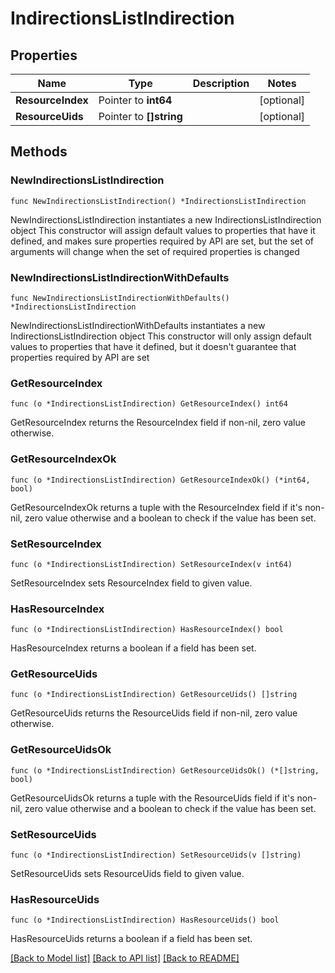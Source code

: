 # IndirectionsListIndirection

## Properties

Name | Type | Description | Notes
------------ | ------------- | ------------- | -------------
**ResourceIndex** | Pointer to **int64** |  | [optional] 
**ResourceUids** | Pointer to **[]string** |  | [optional] 

## Methods

### NewIndirectionsListIndirection

`func NewIndirectionsListIndirection() *IndirectionsListIndirection`

NewIndirectionsListIndirection instantiates a new IndirectionsListIndirection object
This constructor will assign default values to properties that have it defined,
and makes sure properties required by API are set, but the set of arguments
will change when the set of required properties is changed

### NewIndirectionsListIndirectionWithDefaults

`func NewIndirectionsListIndirectionWithDefaults() *IndirectionsListIndirection`

NewIndirectionsListIndirectionWithDefaults instantiates a new IndirectionsListIndirection object
This constructor will only assign default values to properties that have it defined,
but it doesn't guarantee that properties required by API are set

### GetResourceIndex

`func (o *IndirectionsListIndirection) GetResourceIndex() int64`

GetResourceIndex returns the ResourceIndex field if non-nil, zero value otherwise.

### GetResourceIndexOk

`func (o *IndirectionsListIndirection) GetResourceIndexOk() (*int64, bool)`

GetResourceIndexOk returns a tuple with the ResourceIndex field if it's non-nil, zero value otherwise
and a boolean to check if the value has been set.

### SetResourceIndex

`func (o *IndirectionsListIndirection) SetResourceIndex(v int64)`

SetResourceIndex sets ResourceIndex field to given value.

### HasResourceIndex

`func (o *IndirectionsListIndirection) HasResourceIndex() bool`

HasResourceIndex returns a boolean if a field has been set.

### GetResourceUids

`func (o *IndirectionsListIndirection) GetResourceUids() []string`

GetResourceUids returns the ResourceUids field if non-nil, zero value otherwise.

### GetResourceUidsOk

`func (o *IndirectionsListIndirection) GetResourceUidsOk() (*[]string, bool)`

GetResourceUidsOk returns a tuple with the ResourceUids field if it's non-nil, zero value otherwise
and a boolean to check if the value has been set.

### SetResourceUids

`func (o *IndirectionsListIndirection) SetResourceUids(v []string)`

SetResourceUids sets ResourceUids field to given value.

### HasResourceUids

`func (o *IndirectionsListIndirection) HasResourceUids() bool`

HasResourceUids returns a boolean if a field has been set.


[[Back to Model list]](../README.md#documentation-for-models) [[Back to API list]](../README.md#documentation-for-api-endpoints) [[Back to README]](../README.md)


